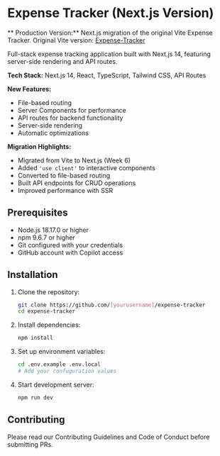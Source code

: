 # Expense Tracker (Next.js Version)

** Production Version:** Next.js migration of the original Vite Expense Tracker.
Original Vite version: [Expense-Tracker](https://github.com/asiu3209/Expense-Tracker)

Full-stack expense tracking application built with Next.js 14, featuring server-side rendering and API routes.

**Tech Stack:** Next.js 14, React, TypeScript, Tailwind CSS, API Routes

**New Features:**

- File-based routing
- Server Components for performance
- API routes for backend functionality
- Server-side rendering
- Automatic optimizations

**Migration Highlights:**

- Migrated from Vite to Next.js (Week 6)
- Added `'use client'` to interactive components
- Converted to file-based routing
- Built API endpoints for CRUD operations
- Improved performance with SSR

## Prerequisites
- Node.js 18.17.0 or higher
- npm 9.6.7 or higher
- Git configured with your credentials
- GitHub account with Copilot access

## Installation
1. Clone the repository:
   ```bash
   git clone https://github.com/[yourusername]/expense-tracker
   cd expense-tracker
   ```
2. Install dependencies:
   ```bash
   npm install
   ```
3. Set up environment variables:
   ```bash
   cd .env.example .env.local
   # Add your confuguration values
   ```
4. Start development server:
   ```bash
   npm run dev
   ```
## Contributing
Please read our Contributing Guidelines and Code of Conduct before submitting PRs.
